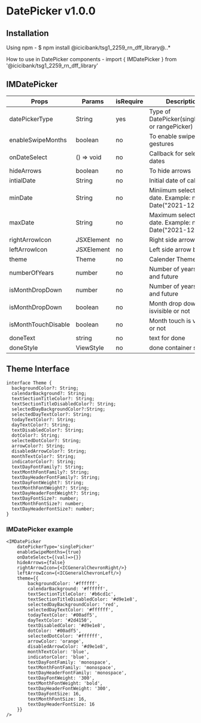 # DatePicker v1.0.0

## Installation

Using npm -
$ npm install @icicibank/tsg1_2259_rn_dff_library@*.*.*

How to use in DatePicker components -
import { IMDatePicker } from '@icicibank/tsg1_2259_rn_dff_library'

## IMDatePicker

| Props             | Params     | isRequire | Description                                     |
| ----------------- | ---------- | --------- | ----------------------------------------------- |
| datePickerType    | String     | yes       | Type of DatePicker(singlePicker or rangePicker) |
| enableSwipeMonths | boolean    | no        | To enable swipe gestures                        |
| onDateSelect      | () => void | no        | Callback for selected dates                     |
| hideArrows        | boolean    | no        | To hide arrows                                  |
| intialDate        | String     | no        | Initial date of calender                        |
| minDate           | String     | no        | Miniimum selectable date. Example: new Date("2021-12-31")   |
| maxDate           | String     | no        | Maximum selectable date. Example: new Date("2021-12-31")    |
| rightArrowIcon    | JSXElement | no        | Right side arrow button                         |
| leftArrowIcon     | JSXElement | no        | Left side arrow button                          |
| theme             | Theme      | no        | Calender Theme                                  |
| numberOfYears     | number     | no        | Number of years past and future                 |
| isMonthDropDown   | number     | no        | Number of years past and future                 |
| isMonthDropDown   | boolean    | no        | Month drop down is isvisible or not             |
| isMonthTouchDisable| boolean   | no        | Month touch is visible or not                   |
| doneText          | string     | no        | text for done                                   |
| doneStyle         | ViewStyle  | no        | done container styles                           |
                    
## Theme Interface

```
interface Theme {
  backgroundColor?: String;
  calendarBackground?: String;
  textSectionTitleColor?: String;
  textSectionTitleDisabledColor?: String;
  selectedDayBackgroundColor?:String;
  selectedDayTextColor?: String;
  todayTextColor?: String;
  dayTextColor?: String;
  textDisabledColor?: String;
  dotColor?: String;
  selectedDotColor?: String;
  arrowColor?: String;
  disabledArrowColor?: String;
  monthTextColor?: String;
  indicatorColor?: String;
  textDayFontFamily?: String;
  textMonthFontFamily?: String;
  textDayHeaderFontFamily?: String;
  textDayFontWeight?: String;
  textMonthFontWeight?: String;
  textDayHeaderFontWeight?: String;
  textDayFontSize?: number;
  textMonthFontSize?: number;
  textDayHeaderFontSize?: number;
}
```

### IMDatePicker example

    <IMDatePicker
        datePickerType='singlePicker'
        enableSwipeMonths={true}
        onDateSelect={(val)=>{}}
        hideArrows={false}
        rightArrowIcon={<ICGeneralChevronRight/>}
        leftArrowIcon={<ICGeneralChevronLeft/>}
        theme={{
            backgroundColor: '#ffffff',
            calendarBackground: '#ffffff',
            textSectionTitleColor: '#b6cd1c',
            textSectionTitleDisabledColor: '#d9e1e8',
            selectedDayBackgroundColor: 'red',
            selectedDayTextColor: '#ffffff',
            todayTextColor: '#00adf5',
            dayTextColor: '#2d4150',
            textDisabledColor: '#d9e1e8',
            dotColor: '#00adf5',
            selectedDotColor: '#ffffff',
            arrowColor: 'orange',
            disabledArrowColor: '#d9e1e8',
            monthTextColor: 'blue',
            indicatorColor: 'blue',
            textDayFontFamily: 'monospace',
            textMonthFontFamily: 'monospace',
            textDayHeaderFontFamily: 'monospace',
            textDayFontWeight: '300',
            textMonthFontWeight: 'bold',
            textDayHeaderFontWeight: '300',
            textDayFontSize: 16,
            textMonthFontSize: 16,
            textDayHeaderFontSize: 16
        }}
    />
